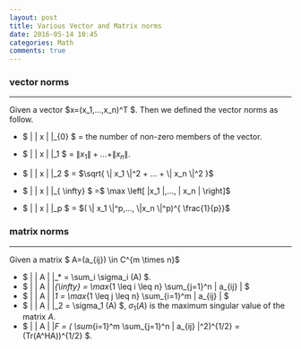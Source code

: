 ```yaml
---
layout: post
title: Various Vector and Matrix norms
date: 2016-05-14 10:45
categories: Math
comments: true
---
```


### vector norms ###
-------
Given a vector $x=(x_1,...,x_n)^T $. Then we defined the vector norms as follow.

-  $ \| \| x \| \|_{0} $  = the number of non-zero members of the vector.

-  $ \| \| x \| \|_1 $ = $\| x_1 \| + ... + \| x_n \|$.

-  $ \| \| x \| \|_2 $ = $\sqrt{ \| x_1 \|^2 + ... + \| x_n \|^2 }$
-  $ \| \| x \| \|_{ \infty} $ =$ \max \left[ \|x_1 \|,..., \| x_n \| \right]$
-  $ \| \| x \| \|_p $  = $( \| x_1 \|^p,..., \|x_n \|^p)^{ \frac{1}{p}}$

### matrix norms ###
-------
Given a matrix $ A=(a_{ij}) \in C^{m \times n}$


- $  \| \| A \| \|_*  =  \sum_i \sigma_i (A) $.
- $  \| \| A \| \|_{\infty}  =  \max_{1 \leq i \leq n} \sum_{j=1}^n \| a_{ij} \| $
- $  \| \| A \| \|_1  =  \max_{1 \leq j \leq n} \sum_{i=1}^m \| a_{ij} \| $
- $ \| \| A \| \|_2  =  \sigma_1 (A) $, $\sigma_1(A)$ is the maximum singular value of the matrix $A$.
- $  \| \| A \| \|_F = ( \sum_{i=1}^m \sum_{j=1}^n \| a_{ij} \|^2)^{1/2} = (Tr(A^HA))^{1/2} $.
